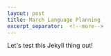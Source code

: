 ```yaml
---
layout: post
title: March Language Planning
excerpt_separator:  <!--more-->
---
```


Let's test this Jekyll thing out!
